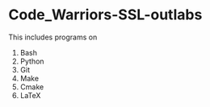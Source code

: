 # Code_Warriors-SSL-outlabs

This includes programs on 
1) Bash
2) Python
3) Git 
4) Make 
5) Cmake 
6) LaTeX
